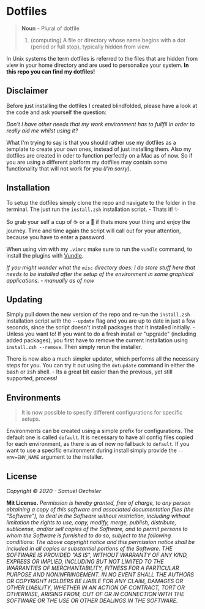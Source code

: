 # Dotfiles

> **Noun** - Plural of dotfile
>
> 1. (computing) A file or directory whose name begins with a dot (period or full stop), typically hidden from view.

In Unix systems the term dotfiles is referred to the files that are hidden from view in your home directory and are used to personalize your system. **In this repo you can find my dotfiles!**

## Disclaimer

Before just installing the dotfiles I created blindfolded, please have a look at the code and ask yourself the question:

_Don't I have other needs that my work environment has to fullfil in order to really aid me whilst using it?_

What I'm trying to say is that you should rather use my dotfiles as a template to create your own ones, instead of just installing them. Also my dotfiles are created in oder to function perfectly on a Mac as of now. So if you are using a different platform my dotfiles may contain some functionality that will not work for you _(I'm sorry)_.

## Installation

To setup the dotfiles simply clone the repo and navigate to the folder in the terminal. The just run the `install.zsh` installation script. - Thats it! :sparkles:

So grab your self a cup of :coffee: or a :beer: if thats more your thing and enjoy the journey. Time and time again the script will call out for your attention, because you have to enter a password.

When using vim with my `.vimrc` make sure to run the `vundle` command, to install the plugins with [Vundle](https://github.com/VundleVim/Vundle.vim).

_If you might wonder what the `misc` directory does: I do store stuff here that needs to be installed after the setup of the environment in some graphical applications. - manually as of now_

## Updating

Simply pull down the new version of the repo and re-run the `install.zsh` installation script with the `--update` flag and you are up to date in just a few seconds, since the script doesn't install packages that it installed initially. - Unless you want to! If you want to do a fresh install or "upgrade" (including added packages), you first have to remove the current installation using `install.zsh --remove`. Then simply rerun the installer.

There is now also a much simpler updater, which performs all the necessary steps for you. You can try it out using the `dotupdate` command in either the bash or zsh shell. - Its a great bit easier than the previous, yet still supported, process!

## Environments

> It is now possible to specify different configurations for specific setups.

Environments can be created using a simple prefix for configurations. The default one is called `default`. It is necessary to have all config files copied for each environment, as there is as of now no fallback to `default`. If you want to use a specific environment during install simply provide the `--env=ENV_NAME` argument to the installer.

## License

_Copyright &copy; 2020 - Samuel Oechsler_

**Mit License.** _Permission is hereby granted, free of charge, to any person obtaining a copy of this software and associated documentation files (the "Software"), to deal in the Software without restriction, including without limitation the rights to use, copy, modify, merge, publish, distribute, sublicense, and/or sell copies of the Software, and to permit persons to whom the Software is furnished to do so, subject to the following conditions:
The above copyright notice and this permission notice shall be included in all copies or substantial portions of the Software.
THE SOFTWARE IS PROVIDED "AS IS", WITHOUT WARRANTY OF ANY KIND, EXPRESS OR IMPLIED, INCLUDING BUT NOT LIMITED TO THE WARRANTIES OF MERCHANTABILITY, FITNESS FOR A PARTICULAR PURPOSE AND NONINFRINGEMENT. IN NO EVENT SHALL THE AUTHORS OR COPYRIGHT HOLDERS BE LIABLE FOR ANY CLAIM, DAMAGES OR OTHER LIABILITY, WHETHER IN AN ACTION OF CONTRACT, TORT OR OTHERWISE, ARISING FROM, OUT OF OR IN CONNECTION WITH THE SOFTWARE OR THE USE OR OTHER DEALINGS IN THE SOFTWARE._
